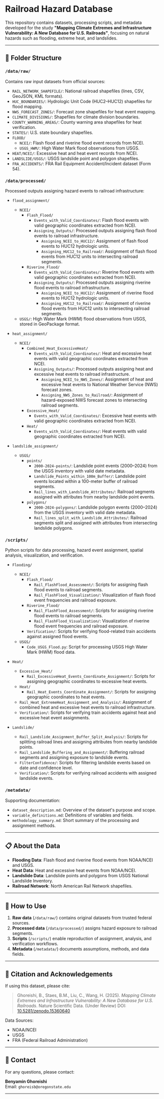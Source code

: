 # Railroad Hazard Database

This repository contains datasets, processing scripts, and metadata developed for the study **"Mapping Climate Extremes and Infrastructure Vulnerability: A New Database for U.S. Railroads"**, focusing on natural hazards such as flooding, extreme heat, and landslides.

---

## 📁 Folder Structure

### `/data/raw/`
Contains raw input datasets from official sources:

- `RAIL_NETWORK_SHAPEFILE/`: National railroad shapefiles (lines, CSV, GeoJSON, KML formats).
- `HUC_BOUNDARIES/`: Hydrologic Unit Code (HUC2–HUC12) shapefiles for flood mapping.
- `NWS_FORECAST_ZONES/`: Forecast zone shapefiles for heat event mapping.
- `CLIMATE_DIVISIONS/`: Shapefiles for climate division boundaries.
- `COUNTY_WARNING_AREAS/`: County warning area shapefiles for heat verification.
- `STATES/`: U.S. state boundary shapefiles.
- `FLOOD/`
  - `NCEI/`: Flash flood and riverine flood event records from NCEI.
  - `USGS_HWM/`: High Water Mark flood observations from USGS.
- `HEAT/NCEI/`: Excessive heat and heat event records from NCEI.
- `LANDSLIDE/USGS/`: USGS landslide point and polygon shapefiles.
- `FRA_ACCIDENTS/`: FRA Rail Equipment Accident/Incident dataset (Form 54).

### `/data/processed/`
Processed outputs assigning hazard events to railroad infrastructure:

- `flood_assignment/`
  - `NCEI/`
    - `Flash_Flood/`
      - `Events_with_Valid_Coordinates/`: Flash flood events with valid geographic coordinates extracted from NCEI.
      - `Assigning_Outputs/`: Processed outputs assigning flash flood events to railroad infrastructure.
        - `Assigning_NCEI_to_HUC12/`: Assignment of flash flood events to HUC12 hydrologic units.
        - `Assigning_HUC12_to_Railroad/`: Assignment of flash flood events from HUC12 units to intersecting railroad segments.
    - `Riverine_Flood/`
      - `Events_with_Valid_Coordinates/`: Riverine flood events with valid geographic coordinates extracted from NCEI.
      - `Assigning_Outputs/`: Processed outputs assigning riverine flood events to railroad infrastructure.
        - `Assigning_NCEI_to_HUC12/`: Assignment of riverine flood events to HUC12 hydrologic units.
        - `Assigning_HUC12_to_Railroad/`: Assignment of riverine flood events from HUC12 units to intersecting railroad segments.
  - `USGS/`: High Water Mark (HWM) flood observations from USGS, stored in GeoPackage format.

  
- `heat_assignment/`
  - `NCEI/`
    - `Combined_Heat_ExcessiveHeat/`
      - `Events_with_Valid_Coordinates/`: Heat and excessive heat events with valid geographic coordinates extracted from NCEI.
      - `Assigning_Outputs/`: Processed outputs assigning heat and excessive heat events to railroad infrastructure.
        - `Assigning_NCEI_to_NWS_Zones/`: Assignment of heat and excessive heat events to National Weather Service (NWS) forecast zones.
        - `Assigning_NWS_Zones_to_Railroad/`: Assignment of hazard-exposed NWS forecast zones to intersecting railroad segments.
    - `Excessive_Heat/`
      - `Events_with_Valid_Coordinates/`: Excessive heat events with valid geographic coordinates extracted from NCEI.
    - `Heat/`
      - `Events_with_Valid_Coordinates/`: Heat events with valid geographic coordinates extracted from NCEI.


- `landslide_assignment/`
  - `USGS/`
    - `points/`
      - `2000-2024-points/`: Landslide point events (2000–2024) from the USGS inventory with valid date metadata.
      - `Landslide_Points_within_100m_Buffer/`: Landslide point events located within a 100-meter buffer of railroad segments.
      - `Rail_lines_with_Landslide_Attributes/`: Railroad segments assigned with attributes from nearby landslide point events.
    - `polygons/`
      - `2000-2024-polygons/`: Landslide polygon events (2000–2024) from the USGS inventory with valid date metadata.
      - `Rail_lines_split_with_Landslide_Attributes/`: Railroad segments split and assigned with attributes from intersecting landslide polygons.


### `/scripts/`
Python scripts for data processing, hazard event assignment, spatial analysis, visualization, and verification.

- `Flooding/`
  - `NCEI/`
    - `Flash_Flood/`
      - `Rail_FlashFlood_Assessment/`: Scripts for assigning flash flood events to railroad segments.
      - `Rail_FlashFlood_Visualization/`: Visualization of flash flood event frequencies and railroad exposure.
    - `Riverine_Flood/`
      - `Rail_FlashFlood_Assessment/`: Scripts for assigning riverine flood events to railroad segments.
      - `Rail_FlashFlood_Visualization/`: Visualization of riverine flood event frequencies and railroad exposure.
    - `Verification/`: Scripts for verifying flood-related train accidents against assigned flood events.
  - `USGS/`
    - `Code_USGS_Flood.py`: Script for processing USGS High Water Mark (HWM) flood data.

- `Heat/`
  - `Excessive_Heat/`
    - `Rail_ExcessiveHeat_Events_Coordinate_Assignment/`: Scripts for assigning geographic coordinates to excessive heat events.
  - `Heat/`
    - `Rail_Heat_Events_Coordinate_Assignment/`: Scripts for assigning geographic coordinates to heat events.
  - `Rail_Heat_ExtremeHeat_Assignment_and_Analysis/`: Assignment of combined heat and excessive heat events to railroad infrastructure.
  - `Verification/`: Scripts for verifying train accidents against heat and excessive heat event assignments.

- `Landslide/`
  - `Rail_Landslide_Assignment_Buffer_Split_Analysis/`: Scripts for splitting railroad lines and assigning attributes from nearby landslide points.
  - `Rail_Landslide_Buffering_and_Assignment/`: Buffering railroad segments and assigning exposure to landslide events.
  - `FilterConfidence/`: Scripts for filtering landslide events based on date and confidence level.
  - `Verification/`: Scripts for verifying railroad accidents with assigned landslide events.


### `/metadata/`
Supporting documentation:

- `dataset_description.md`: Overview of the dataset's purpose and scope.
- `variable_definitions.md`: Definitions of variables and fields.
- `methodology_summary.md`: Short summary of the processing and assignment methods.

---

## 📋 About the Data

- **Flooding Data**: Flash flood and riverine flood events from NOAA/NCEI and USGS.
- **Heat Data**: Heat and excessive heat events from NOAA/NCEI.
- **Landslide Data**: Landslide points and polygons from USGS National Landslide Inventory.
- **Railroad Network**: North American Rail Network shapefiles.

---

## 🔖 How to Use

1. **Raw data** (`/data/raw/`) contains original datasets from trusted federal sources.
2. **Processed data** (`/data/processed/`) assigns hazard exposure to railroad segments.
3. **Scripts** (`/scripts/`) enable reproduction of assignment, analysis, and verification workflows.
4. **Metadata** (`/metadata/`) documents assumptions, methods, and data fields.

---

## 🧾 Citation and Acknowledgements

If using this dataset, please cite:

> Ghoreishi, B., Staes, B.M., Liu, C., Wang, H. (2025). *Mapping Climate Extremes and Infrastructure Vulnerability: A New Database for U.S. Railroads*. Nature Scientific Data. (Under Review)
> DOI: [10.5281/zenodo.15360640](https://doi.org/10.5281/zenodo.15360640)

Data Sources:
- NOAA/NCEI
- USGS
- FRA (Federal Railroad Administration)

---

## 📩 Contact

For any questions, please contact:

**Benyamin Ghoreishi**  
Email: `ghoreisb@oregonstate.edu`

---
